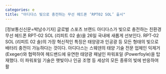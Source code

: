 ```yaml
---
categories: e
title: "아디다스 빛으로 충전하는 무선 헤드폰 ‘RPT02 SOL’ 출시"
---
```

[정보통신신문=박남수기자] 글로벌 스포츠 브랜드 아디다스가 빛으로 충전하는 친환경 무선 헤드폰 RPT-02 SOL (리피트 02 솔)을 26일 국내에 새롭게 선보인다. RPT-02 SOL (리피트 02 솔)의 가장 혁신적인 특징은 태양광과 인공광 등 모든 형태의 빛으로 배터리 충전이 가능하다는 것이다. 아디다스는 스웨덴의 태양 기술 전문 업체인 익제거 (Exeger)와 협력하여 헤드밴드에 유연한 태양광 패널인 파워포일 (Powerfoyle)을 탑재했다. 이 파워포일 기술은 햇빛이나 인공 조명 등 세상의 모든 종류의 빛에 반응하여 활